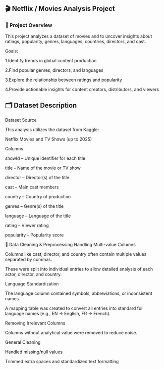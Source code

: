 ## 🎬 Netflix / Movies Analysis Project
### 📖 Project Overview

This project analyzes a dataset of movies and to uncover insights about ratings, popularity, genres, languages, countries, directors, and cast.

Goals:

1.Identify trends in global content production

2.Find popular genres, directors, and languages

3.Explore the relationship between ratings and popularity

4.Provide actionable insights for content creators, distributors, and viewers

## 🗂 Dataset Description

Dataset Source

This analysis utilizes the dataset from Kaggle:

Netflix Movies and TV Shows (up to 2025)

Columns

showId – Unique identifier for each title

title – Name of the movie or TV show

director – Director(s) of the title

cast – Main cast members

country – Country of production

genres – Genre(s) of the title

language – Language of the title

rating – Viewer rating

popularity – Popularity score

🔧 Data Cleaning & Preprocessing
Handling Multi-value Columns

Columns like cast, director, and country often contain multiple values separated by commas.

These were split into individual entries to allow detailed analysis of each actor, director, and country.

Language Standardization

The language column contained symbols, abbreviations, or inconsistent names.

A mapping table was created to convert all entries into standard full language names (e.g., EN → English, FR → French).

Removing Irrelevant Columns

Columns without analytical value were removed to reduce noise.

General Cleaning

Handled missing/null values

Trimmed extra spaces and standardized text formatting
